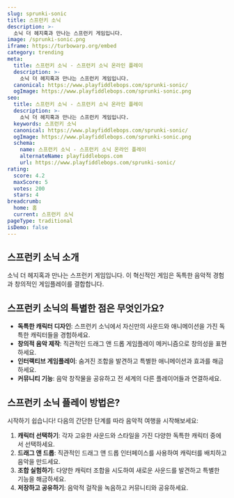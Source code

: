 ```yaml
---
slug: sprunki-sonic
title: 스프런키 소닉
description: >-
  소닉 더 헤지혹과 만나는 스프런키 게임입니다.
image: /sprunki-sonic.png
iframe: https://turbowarp.org/embed
category: trending
meta:
  title: 스프런키 소닉 - 스프런키 소닉 온라인 플레이
  description: >-
    소닉 더 헤지혹과 만나는 스프런키 게임입니다.
  canonical: https://www.playfiddlebops.com/sprunki-sonic/
  ogImage: https://www.playfiddlebops.com/sprunki-sonic.png
seo:
  title: 스프런키 소닉 - 스프런키 소닉 온라인 플레이
  description: >-
    소닉 더 헤지혹과 만나는 스프런키 게임입니다.
  keywords: 스프런키 소닉
  canonical: https://www.playfiddlebops.com/sprunki-sonic/
  ogImage: https://www.playfiddlebops.com/sprunki-sonic.png
  schema:
    name: 스프런키 소닉 - 스프런키 소닉 온라인 플레이
    alternateName: playfiddlebops.com
    url: https://www.playfiddlebops.com/sprunki-sonic/
rating:
  score: 4.2
  maxScore: 5
  votes: 200
  stars: 4
breadcrumb:
  home: 홈
  current: 스프런키 소닉
pageType: traditional
isDemo: false
---
```


## 스프런키 소닉 소개

소닉 더 헤지혹과 만나는 스프런키 게임입니다. 이 혁신적인 게임은 독특한 음악적 경험과 창의적인 게임플레이를 결합합니다.

## 스프런키 소닉의 특별한 점은 무엇인가요?

- **독특한 캐릭터 디자인**: 스프런키 소닉에서 자신만의 사운드와 애니메이션을 가진 독특한 캐릭터들을 경험하세요.
- **창의적 음악 제작**: 직관적인 드래그 앤 드롭 게임플레이 메커니즘으로 창의성을 표현하세요.
- **인터랙티브 게임플레이**: 숨겨진 조합을 발견하고 특별한 애니메이션과 효과를 해금하세요.
- **커뮤니티 기능**: 음악 창작물을 공유하고 전 세계의 다른 플레이어들과 연결하세요.

## 스프런키 소닉 플레이 방법은?

시작하기 쉽습니다\! 다음의 간단한 단계를 따라 음악적 여행을 시작해보세요:

1. **캐릭터 선택하기**: 각자 고유한 사운드와 스타일을 가진 다양한 독특한 캐릭터 중에서 선택하세요.
1. **드래그 앤 드롭**: 직관적인 드래그 앤 드롭 인터페이스를 사용하여 캐릭터를 배치하고 음악을 만드세요.
1. **조합 실험하기**: 다양한 캐릭터 조합을 시도하여 새로운 사운드를 발견하고 특별한 기능을 해금하세요.
1. **저장하고 공유하기**: 음악적 걸작을 녹음하고 커뮤니티와 공유하세요.
